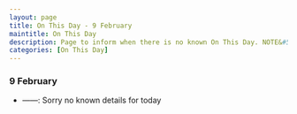 ```yaml
---
layout: page
title: On This Day - 9 February
maintitle: On This Day
description: Page to inform when there is no known On This Day. NOTE&#58; There may still be comments.
categories: [On This Day]
---
```


### 9 February
* ——: Sorry no known details for today
